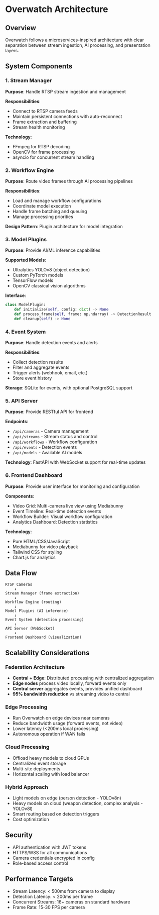 # Overwatch Architecture

## Overview

Overwatch follows a microservices-inspired architecture with clear separation between stream ingestion, AI processing, and presentation layers.

## System Components

### 1. Stream Manager
**Purpose**: Handle RTSP stream ingestion and management

**Responsibilities**:
- Connect to RTSP camera feeds
- Maintain persistent connections with auto-reconnect
- Frame extraction and buffering
- Stream health monitoring

**Technology**: 
- FFmpeg for RTSP decoding
- OpenCV for frame processing
- asyncio for concurrent stream handling

### 2. Workflow Engine
**Purpose**: Route video frames through AI processing pipelines

**Responsibilities**:
- Load and manage workflow configurations
- Coordinate model execution
- Handle frame batching and queuing
- Manage processing priorities

**Design Pattern**: Plugin architecture for model integration

### 3. Model Plugins
**Purpose**: Provide AI/ML inference capabilities

**Supported Models**:
- Ultralytics YOLOv8 (object detection)
- Custom PyTorch models
- TensorFlow models
- OpenCV classical vision algorithms

**Interface**:
```python
class ModelPlugin:
    def initialize(self, config: dict) -> None
    def process_frame(self, frame: np.ndarray) -> DetectionResult
    def cleanup(self) -> None
```

### 4. Event System
**Purpose**: Handle detection events and alerts

**Responsibilities**:
- Collect detection results
- Filter and aggregate events
- Trigger alerts (webhook, email, etc.)
- Store event history

**Storage**: SQLite for events, with optional PostgreSQL support

### 5. API Server
**Purpose**: Provide RESTful API for frontend

**Endpoints**:
- `/api/cameras` - Camera management
- `/api/streams` - Stream status and control
- `/api/workflows` - Workflow configuration
- `/api/events` - Detection events
- `/api/models` - Available AI models

**Technology**: FastAPI with WebSocket support for real-time updates

### 6. Frontend Dashboard
**Purpose**: Provide user interface for monitoring and configuration

**Components**:
- Video Grid: Multi-camera live view using Mediabunny
- Event Timeline: Real-time detection events
- Workflow Builder: Visual workflow configuration
- Analytics Dashboard: Detection statistics

**Technology**: 
- Pure HTML/CSS/JavaScript
- Mediabunny for video playback
- Tailwind CSS for styling
- Chart.js for analytics

## Data Flow

```
RTSP Cameras
    ↓
Stream Manager (frame extraction)
    ↓
Workflow Engine (routing)
    ↓
Model Plugins (AI inference)
    ↓
Event System (detection processing)
    ↓
API Server (WebSocket)
    ↓
Frontend Dashboard (visualization)
```

## Scalability Considerations

### Federation Architecture
- **Central + Edge**: Distributed processing with centralized aggregation
- **Edge nodes** process video locally, forward events only
- **Central server** aggregates events, provides unified dashboard
- **95% bandwidth reduction** vs streaming video to central

### Edge Processing
- Run Overwatch on edge devices near cameras
- Reduce bandwidth usage (forward events, not video)
- Lower latency (<200ms local processing)
- Autonomous operation if WAN fails

### Cloud Processing
- Offload heavy models to cloud GPUs
- Centralized event storage
- Multi-site deployments
- Horizontal scaling with load balancer

### Hybrid Approach
- Light models on edge (person detection - YOLOv8n)
- Heavy models on cloud (weapon detection, complex analysis - YOLOv8l)
- Smart routing based on detection triggers
- Cost optimization

## Security

- API authentication with JWT tokens
- HTTPS/WSS for all communications
- Camera credentials encrypted in config
- Role-based access control

## Performance Targets

- Stream Latency: < 500ms from camera to display
- Detection Latency: < 200ms per frame
- Concurrent Streams: 16+ cameras on standard hardware
- Frame Rate: 15-30 FPS per camera

